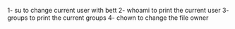 1- su to change current user with bett
2- whoami to print the current user
3- groups to print the current groups
4- chown to change the file owner 
